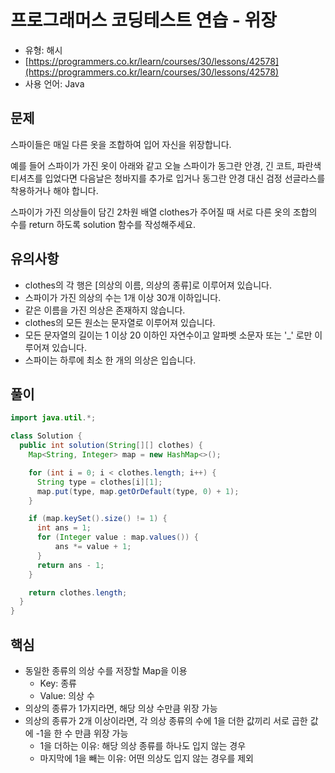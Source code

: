 # 프로그래머스 코딩테스트 연습 - 위장

- 유형: 해시
- [https://programmers.co.kr/learn/courses/30/lessons/42578](https://programmers.co.kr/learn/courses/30/lessons/42578)
- 사용 언어: Java


## 문제

스파이들은 매일 다른 옷을 조합하여 입어 자신을 위장합니다.

예를 들어 스파이가 가진 옷이 아래와 같고 오늘 스파이가 동그란 안경, 긴 코트, 파란색 티셔츠를 입었다면 다음날은 청바지를 추가로 입거나 동그란 안경 대신 검정 선글라스를 착용하거나 해야 합니다.

스파이가 가진 의상들이 담긴 2차원 배열 clothes가 주어질 때 서로 다른 옷의 조합의 수를 return 하도록 solution 함수를 작성해주세요.


## 유의사항

- clothes의 각 행은 [의상의 이름, 의상의 종류]로 이루어져 있습니다.
- 스파이가 가진 의상의 수는 1개 이상 30개 이하입니다.
- 같은 이름을 가진 의상은 존재하지 않습니다.
- clothes의 모든 원소는 문자열로 이루어져 있습니다.
- 모든 문자열의 길이는 1 이상 20 이하인 자연수이고 알파벳 소문자 또는 '_' 로만 이루어져 있습니다.
- 스파이는 하루에 최소 한 개의 의상은 입습니다.


## 풀이

```java
import java.util.*;

class Solution {
  public int solution(String[][] clothes) {
    Map<String, Integer> map = new HashMap<>();

    for (int i = 0; i < clothes.length; i++) {
      String type = clothes[i][1];
      map.put(type, map.getOrDefault(type, 0) + 1);
    }

    if (map.keySet().size() != 1) {
      int ans = 1;
      for (Integer value : map.values()) {
          ans *= value + 1;
      }
      return ans - 1;
    }

    return clothes.length;
  }
}
```

## 핵심

- 동일한 종류의 의상 수를 저장할 Map을 이용
  - Key: 종류
  - Value: 의상 수
- 의상의 종류가 1가지라면, 해당 의상 수만큼 위장 가능
- 의상의 종류가 2개 이상이라면, 각 의상 종류의 수에 1을 더한 값끼리 서로 곱한 값에 -1을 한 수 만큼 위장 가능
  - 1을 더하는 이유: 해당 의상 종류를 하나도 입지 않는 경우
  - 마지막에 1을 빼는 이유: 어떤 의상도 입지 않는 경우를 제외
